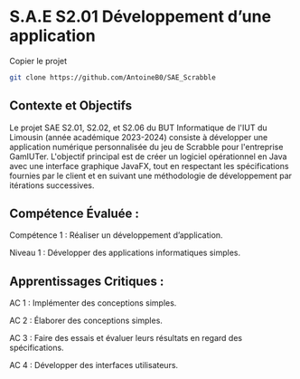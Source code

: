 # S.A.E S2.01 Développement d’une application 

 Copier le projet
``` bash
git clone https://github.com/AntoineB0/SAE_Scrabble
```
## Contexte et Objectifs
Le projet SAE S2.01, S2.02, et S2.06 du BUT Informatique de l'IUT du Limousin (année académique 2023-2024) consiste à développer une application numérique personnalisée du jeu de Scrabble pour l'entreprise GamIUTer. L'objectif principal est de créer un logiciel opérationnel en Java avec une interface graphique JavaFX, tout en respectant les spécifications fournies par le client et en suivant une méthodologie de développement par itérations successives.

## Compétence Évaluée : 

Compétence 1 : Réaliser un développement d’application.

Niveau 1 : Développer des applications informatiques simples. 

## Apprentissages Critiques : 

AC 1 : Implémenter des conceptions simples.

AC 2 : Élaborer des conceptions simples.

AC 3 : Faire des essais et évaluer leurs résultats en regard des spécifications.

AC 4 : Développer des interfaces utilisateurs. 

